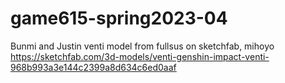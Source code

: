 # game615-spring2023-04
Bunmi and Justin
venti model from fullsus on sketchfab, mihoyo https://sketchfab.com/3d-models/venti-genshin-impact-venti-968b993a3e144c2399a8d634c6ed0aaf
